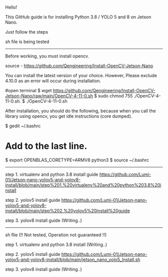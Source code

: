 Hello!

This GitHub guide is for installing Python 3.8 / YOLO 5 and 8 on Jetson Nano.

Just follow the steps

sh file is being tested

---------------------------------------------------------------------------------------------------------------------------------

Before working, you must install opencv.


source - https://github.com/Qengineering/Install-OpenCV-Jetson-Nano

You can install the latest version of your choice. However, Please exclude 4.10.0 as an error will occur during installation.

#open terminal
$ wget https://github.com/Qengineering/Install-OpenCV-Jetson-Nano/raw/main/OpenCV-4-11-0.sh
$ sudo chmod 755 ./OpenCV-4-11-0.sh.
$ ./OpenCV-4-11-0.sh

After installation, you should do the following, because when you call the library using opencv, you get idle instructions (core dumped).

$ gedit ~/.bashrc
# Add to the last line.
$ export OPENBLAS_CORETYPE=ARMV8 python3
$ source ~/.bashrc



---------------------------------------------------------------------------------------------------------------------------------

step 1. virtualenv and python 3.8 install guide
https://github.com/Lumi-01/Jetson-nano-yolov5-and-yolov8-install/blob/main/step%201.%20virtualenv%20and%20python%203.8%20install

step 2. yolov5 install guide
https://github.com/Lumi-01/Jetson-nano-yolov5-and-yolov8-install/blob/main/step%202.%20yolov5%20install%20guide

step 3. yolov8 install guide
(Writing..)

---------------------------------------------------------------------------------------------------------------------------------

sh flie (!! Not tested, Operation not guaranteed !!)

step 1. virtualenv and python 3.8 install
(Writing..)

step 2. yolov5 install guide
https://github.com/Lumi-01/Jetson-nano-yolov5-and-yolov8-install/blob/main/jetson_nano_yolo5_lnstall.sh

step 3. yolov8 install guide
(Writing..)


